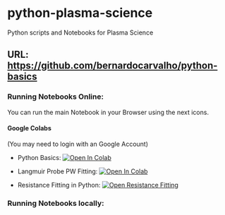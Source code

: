 # python-plasma-science
Python scripts and Notebooks for Plasma Science
## URL: https://github.com/bernardocarvalho/python-basics


### Running Notebooks Online:
You can run the main Notebook in your Browser using the next icons. 

#### Google Colabs
(You may need to login with an Google Account)
  * Python Basics: 
[![Open In Colab](https://colab.research.google.com/assets/colab-badge.svg)](https://colab.research.google.com/github/bernardocarvalho/python-plasma-science/blob/main/pythonBasics.ipynb)   

  * Langmuir Probe PW Fitting:
[![Open In Colab](https://colab.research.google.com/assets/colab-badge.svg)](https://colab.research.google.com/github/bernardocarvalho/python-plasma-science/blob/main/LangmuirFitting.ipynb)   

  * Resistance Fitting in Python: 
[![Open Resistance Fitting](https://colab.research.google.com/assets/colab-badge.svg)](https://colab.research.google.com/github/bernardocarvalho/python-plasma-science/blob/main/ResistanceFitting.ipynb)   

### Running Notebooks locally:
